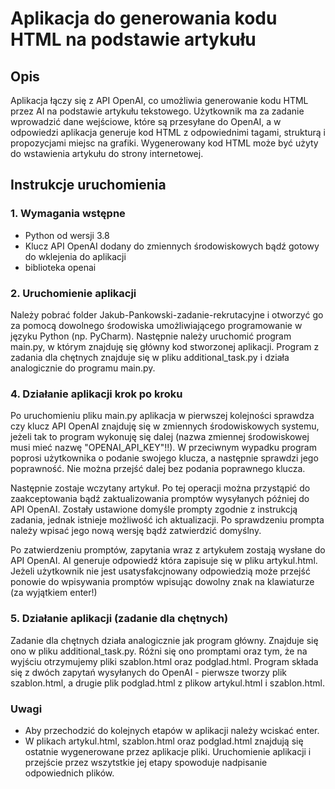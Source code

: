 # Aplikacja do generowania kodu HTML na podstawie artykułu

## Opis

Aplikacja łączy się z API OpenAI, co umożliwia generowanie kodu HTML przez AI na podstawie artykułu tekstowego.
Użytkownik ma za zadanie wprowadzić dane wejściowe, które są przesyłane do OpenAI, a w odpowiedzi aplikacja generuje 
kod HTML z odpowiednimi tagami, strukturą i propozycjami miejsc na grafiki. 
Wygenerowany kod HTML może być użyty do wstawienia artykułu do strony internetowej.

## Instrukcje uruchomienia

### 1. Wymagania wstępne

- Python od wersji 3.8
- Klucz API OpenAI dodany do zmiennych środowiskowych 
  bądź gotowy do wklejenia do aplikacji
- biblioteka openai

### 2. Uruchomienie aplikacji

Należy pobrać folder Jakub-Pankowski-zadanie-rekrutacyjne i otworzyć go za pomocą
dowolnego środowiska umożliwiającego programowanie w języku Python (np. PyCharm). Następnie należy
uruchomić program main.py, w którym znajduję się główny kod stworzonej aplikacji. Program z zadania
dla chętnych znajduje się w pliku additional_task.py i działa analogicznie do programu main.py.

### 4. Działanie aplikacji krok po kroku

Po uruchomieniu pliku main.py aplikacja w pierwszej kolejności sprawdza czy klucz API OpenAI znajduję
się w zmiennych środowiskowych systemu, jeżeli tak to program wykonuję się dalej (nazwa zmiennej
środowiskowej musi mieć nazwę "OPENAI_API_KEY"!!). W przeciwnym wypadku program poprosi użytkownika
o podanie swojego klucza, a następnie sprawdzi jego poprawność. Nie można przejść dalej bez podania poprawnego klucza.

Następnie zostaje wczytany artykuł. Po tej operacji można przystąpić do zaakceptowania bądź
zaktualizowania promptów wysyłanych później do API OpenAI. Zostały ustawione domyśle prompty zgodnie z instrukcją
zadania, jednak istnieje możliwość ich aktualizacji. Po sprawdzeniu prompta należy wpisać jego nową 
wersję bądź zatwierdzić domyślny.

Po zatwierdzeniu promptów, zapytania wraz z artykułem zostają wysłane do API OpenAI. AI generuje odpowiedź która 
zapisuje się w pliku artykul.html. Jeżeli użytkownik nie jest usatysfakcjnowany odpowiedzią może przejść ponowie 
do wpisywania promptów wpisując dowolny znak na klawiaturze (za wyjątkiem enter!)

### 5. Działanie aplikacji (zadanie dla chętnych)

Zadanie dla chętnych działa analogicznie jak program główny. Znajduje się ono w pliku additional_task.py.
Różni się ono promptami oraz tym, że na wyjściu otrzymujemy pliki szablon.html oraz podglad.html.
Program składa się z dwóch zapytań wysyłanych do OpenAI - pierwsze tworzy plik szablon.html, a drugie plik
podglad.html z plikow artykul.html i szablon.html.

### Uwagi

- Aby przechodzić do kolejnych etapów w aplikacji należy wciskać enter.
- W plikach artykul.html, szablon.html oraz podglad.html znajdują się ostatnie wygenerowane przez aplikacje pliki.
Uruchomienie aplikacji i przejście przez wszytstkie jej etapy spowoduje nadpisanie odpowiednich plików.


